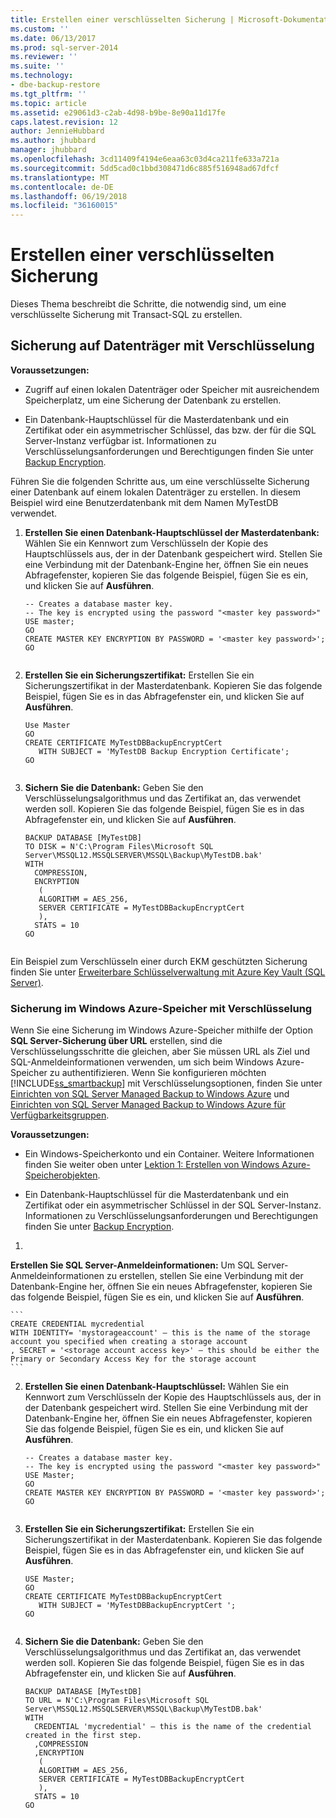 ```yaml
---
title: Erstellen einer verschlüsselten Sicherung | Microsoft-Dokumentation
ms.custom: ''
ms.date: 06/13/2017
ms.prod: sql-server-2014
ms.reviewer: ''
ms.suite: ''
ms.technology:
- dbe-backup-restore
ms.tgt_pltfrm: ''
ms.topic: article
ms.assetid: e29061d3-c2ab-4d98-b9be-8e90a11d17fe
caps.latest.revision: 12
author: JennieHubbard
ms.author: jhubbard
manager: jhubbard
ms.openlocfilehash: 3cd11409f4194e6eaa63c03d4ca211fe633a721a
ms.sourcegitcommit: 5dd5cad0c1bbd308471d6c885f516948ad67dfcf
ms.translationtype: MT
ms.contentlocale: de-DE
ms.lasthandoff: 06/19/2018
ms.locfileid: "36160015"
---
```

# <a name="create-an-encrypted-backup"></a>Erstellen einer verschlüsselten Sicherung
  Dieses Thema beschreibt die Schritte, die notwendig sind, um eine verschlüsselte Sicherung mit Transact-SQL zu erstellen.  
  
## <a name="backup-to-disk-with-encryption"></a>Sicherung auf Datenträger mit Verschlüsselung  
 **Voraussetzungen:**  
  
-   Zugriff auf einen lokalen Datenträger oder Speicher mit ausreichendem Speicherplatz, um eine Sicherung der Datenbank zu erstellen.  
  
-   Ein Datenbank-Hauptschlüssel für die Masterdatenbank und ein Zertifikat oder ein asymmetrischer Schlüssel, das bzw. der für die SQL Server-Instanz verfügbar ist. Informationen zu Verschlüsselungsanforderungen und Berechtigungen finden Sie unter [Backup Encryption](backup-encryption.md).  
  
 Führen Sie die folgenden Schritte aus, um eine verschlüsselte Sicherung einer Datenbank auf einem lokalen Datenträger zu erstellen. In diesem Beispiel wird eine Benutzerdatenbank mit dem Namen MyTestDB verwendet.  
  
1.  **Erstellen Sie einen Datenbank-Hauptschlüssel der Masterdatenbank:** Wählen Sie ein Kennwort zum Verschlüsseln der Kopie des Hauptschlüssels aus, der in der Datenbank gespeichert wird. Stellen Sie eine Verbindung mit der Datenbank-Engine her, öffnen Sie ein neues Abfragefenster, kopieren Sie das folgende Beispiel, fügen Sie es ein, und klicken Sie auf **Ausführen**.  
  
    ```  
    -- Creates a database master key.   
    -- The key is encrypted using the password "<master key password>"  
    USE master;  
    GO  
    CREATE MASTER KEY ENCRYPTION BY PASSWORD = '<master key password>';  
    GO  
  
    ```  
  
2.  **Erstellen Sie ein Sicherungszertifikat:** Erstellen Sie ein Sicherungszertifikat in der Masterdatenbank. Kopieren Sie das folgende Beispiel, fügen Sie es in das Abfragefenster ein, und klicken Sie auf **Ausführen**.  
  
    ```  
    Use Master  
    GO  
    CREATE CERTIFICATE MyTestDBBackupEncryptCert  
       WITH SUBJECT = 'MyTestDB Backup Encryption Certificate';  
    GO  
  
    ```  
  
3.  **Sichern Sie die Datenbank:** Geben Sie den Verschlüsselungsalgorithmus und das Zertifikat an, das verwendet werden soll. Kopieren Sie das folgende Beispiel, fügen Sie es in das Abfragefenster ein, und klicken Sie auf **Ausführen**.  
  
    ```  
    BACKUP DATABASE [MyTestDB]  
    TO DISK = N'C:\Program Files\Microsoft SQL Server\MSSQL12.MSSQLSERVER\MSSQL\Backup\MyTestDB.bak'  
    WITH  
      COMPRESSION,  
      ENCRYPTION   
       (  
       ALGORITHM = AES_256,  
       SERVER CERTIFICATE = MyTestDBBackupEncryptCert  
       ),  
      STATS = 10  
    GO  
  
    ```  
  
 Ein Beispiel zum Verschlüsseln einer durch EKM geschützten Sicherung finden Sie unter [Erweiterbare Schlüsselverwaltung mit Azure Key Vault &#40;SQL Server&#41;](../security/encryption/extensible-key-management-using-azure-key-vault-sql-server.md).  
  
### <a name="backup-to-windows-azure-storage-with-encryption"></a>Sicherung im Windows Azure-Speicher mit Verschlüsselung  
 Wenn Sie eine Sicherung im Windows Azure-Speicher mithilfe der Option **SQL Server-Sicherung über URL** erstellen, sind die Verschlüsselungsschritte die gleichen, aber Sie müssen URL als Ziel und SQL-Anmeldeinformationen verwenden, um sich beim Windows Azure-Speicher zu authentifizieren. Wenn Sie konfigurieren möchten [!INCLUDE[ss_smartbackup](../../includes/ss-smartbackup-md.md)] mit Verschlüsselungsoptionen, finden Sie unter [Einrichten von SQL Server Managed Backup to Windows Azure](enable-sql-server-managed-backup-to-microsoft-azure.md) und [Einrichten von SQL Server Managed Backup to Windows Azure für Verfügbarkeitsgruppen](../../database-engine/setting-up-sql-server-managed-backup-to-windows-azure-for-availability-groups.md).  
  
 **Voraussetzungen:**  
  
-   Ein Windows-Speicherkonto und ein Container. Weitere Informationen finden Sie weiter oben unter [Lektion 1: Erstellen von Windows Azure-Speicherobjekten](../../tutorials/lesson-1-create-windows-azure-storage-objects.md).  
  
-   Ein Datenbank-Hauptschlüssel für die Masterdatenbank und ein Zertifikat oder ein asymmetrischer Schlüssel in der SQL Server-Instanz. Informationen zu Verschlüsselungsanforderungen und Berechtigungen finden Sie unter [Backup Encryption](backup-encryption.md).  
  
1.  
  **Erstellen Sie SQL Server-Anmeldeinformationen:** Um SQL Server-Anmeldeinformationen zu erstellen, stellen Sie eine Verbindung mit der Datenbank-Engine her, öffnen Sie ein neues Abfragefenster, kopieren Sie das folgende Beispiel, fügen Sie es ein, und klicken Sie auf **Ausführen**.  
  
    ```  
    CREATE CREDENTIAL mycredential   
    WITH IDENTITY= 'mystorageaccount' – this is the name of the storage account you specified when creating a storage account    
    , SECRET = '<storage account access key>' – this should be either the Primary or Secondary Access Key for the storage account  
    ```  
  
2.  **Erstellen Sie einen Datenbank-Hauptschlüssel:** Wählen Sie ein Kennwort zum Verschlüsseln der Kopie des Hauptschlüssels aus, der in der Datenbank gespeichert wird. Stellen Sie eine Verbindung mit der Datenbank-Engine her, öffnen Sie ein neues Abfragefenster, kopieren Sie das folgende Beispiel, fügen Sie es ein, und klicken Sie auf **Ausführen**.  
  
    ```  
    -- Creates a database master key.  
    -- The key is encrypted using the password "<master key password>"  
    USE Master;  
    GO  
    CREATE MASTER KEY ENCRYPTION BY PASSWORD = '<master key password>';  
    GO  
  
    ```  
  
3.  **Erstellen Sie ein Sicherungszertifikat:** Erstellen Sie ein Sicherungszertifikat in der Masterdatenbank. Kopieren Sie das folgende Beispiel, fügen Sie es in das Abfragefenster ein, und klicken Sie auf **Ausführen**.  
  
    ```  
    USE Master;  
    GO  
    CREATE CERTIFICATE MyTestDBBackupEncryptCert  
       WITH SUBJECT = 'MyTestDBBackupEncryptCert ';  
    GO  
  
    ```  
  
4.  **Sichern Sie die Datenbank:** Geben Sie den Verschlüsselungsalgorithmus und das Zertifikat an, das verwendet werden soll. Kopieren Sie das folgende Beispiel, fügen Sie es in das Abfragefenster ein, und klicken Sie auf **Ausführen**.  
  
    ```  
    BACKUP DATABASE [MyTestDB]  
    TO URL = N'C:\Program Files\Microsoft SQL Server\MSSQL12.MSSQLSERVER\MSSQL\Backup\MyTestDB.bak'  
    WITH  
      CREDENTIAL 'mycredential' – this is the name of the credential created in the first step.  
      ,COMPRESSION  
      ,ENCRYPTION   
       (  
       ALGORITHM = AES_256,  
       SERVER CERTIFICATE = MyTestDBBackupEncryptCert  
       ),  
      STATS = 10  
    GO  
  
    ```  
  
  